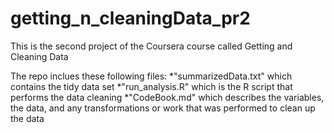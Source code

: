 # getting_n_cleaningData_pr2

This is the second project of the Coursera course called Getting and Cleaning Data

The repo inclues these following files:
*"summarizedData.txt" which contains the tidy data set
*"run_analysis.R" which is the R script that performs the data cleaning
*"CodeBook.md" which describes the variables, the data, and any transformations or work that was performed to clean up the data
